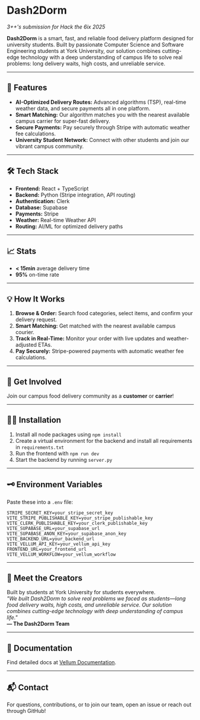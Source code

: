# Dash2Dorm

_3++'s submission for Hack the 6ix 2025_

**Dash2Dorm** is a smart, fast, and reliable food delivery platform designed for university students. Built by passionate Computer Science and Software Engineering students at York University, our solution combines cutting-edge technology with a deep understanding of campus life to solve real problems: long delivery waits, high costs, and unreliable service.

---

## 🚀 Features

- **AI-Optimized Delivery Routes:** Advanced algorithms (TSP), real-time weather data, and secure payments all in one platform.
- **Smart Matching:** Our algorithm matches you with the nearest available campus carrier for super-fast delivery.
- **Secure Payments:** Pay securely through Stripe with automatic weather fee calculations.
- **University Student Network:** Connect with other students and join our vibrant campus community.

---

## 🛠️ Tech Stack

- **Frontend:** React + TypeScript
- **Backend:** Python (Stripe integration, API routing)
- **Authentication:** Clerk
- **Database:** Supabase
- **Payments:** Stripe
- **Weather:** Real-time Weather API
- **Routing:** AI/ML for optimized delivery paths

---

## 📈 Stats

- **< 15min** average delivery time
- **95%** on-time rate

---

## 💡 How It Works

1. **Browse & Order:** Search food categories, select items, and confirm your delivery request.
2. **Smart Matching:** Get matched with the nearest available campus courier.
3. **Track in Real-Time:** Monitor your order with live updates and weather-adjusted ETAs.
4. **Pay Securely:** Stripe-powered payments with automatic weather fee calculations.

---

## 👥 Get Involved

Join our campus food delivery community as a **customer** or **carrier**!

---

## 🧑‍💻 Installation

1. Install all node packages using `npm install`
2. Create a virtual environment for the backend and install all requirements in `requirements.txt`
3. Run the frontend with `npm run dev`
4. Start the backend by running `server.py`

---

## 🗝️ Environment Variables

Paste these into a `.env` file:
```
STRIPE_SECRET_KEY=your_stripe_secret_key
VITE_STRIPE_PUBLISHABLE_KEY=your_stripe_publishable_key
VITE_CLERK_PUBLISHABLE_KEY=your_clerk_publishable_key
VITE_SUPABASE_URL=your_supabase_url
VITE_SUPABASE_ANON_KEY=your_supabase_anon_key
VITE_BACKEND_URL=your_backend_url
VITE_VELLUM_API_KEY=your_vellum_api_key
FRONTEND_URL=your_frontend_url
VITE_VELLUM_WORKFLOW=your_vellum_workflow
```

---

## 🏫 Meet the Creators

Built by students at York University for students everywhere.  
_"We built Dash2Dorm to solve real problems we faced as students—long food delivery waits, high costs, and unreliable service. Our solution combines cutting-edge technology with deep understanding of campus life."_  
**— The Dash2Dorm Team**

---

## 📄 Documentation

Find detailed docs at [Vellum Documentation](#).

---

## 📬 Contact

For questions, contributions, or to join our team, open an issue or reach out through GitHub!
